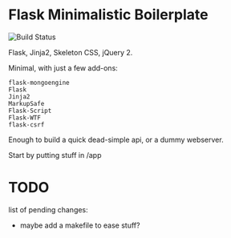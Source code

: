 
# Flask Minimalistic Boilerplate

![Build Status](https://img.shields.io/maintenance/yes/2017.svg)


Flask, Jinja2, Skeleton CSS, jQuery 2.

Minimal, with just a few add-ons: 

    flask-mongoengine
    Flask
    Jinja2
    MarkupSafe
    Flask-Script
    Flask-WTF
    flask-csrf

Enough to build a quick dead-simple api, or a dummy webserver.

Start by putting stuff in /app

# TODO

list of pending changes:

- maybe add a makefile to ease stuff?
